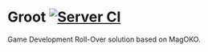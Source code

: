 # Groot [![Server CI](https://github.com/deepinthink/groot/actions/workflows/server-ci.yml/badge.svg)](https://github.com/deepinthink/groot/actions/workflows/server-ci.yml) 
Game Development Roll-Over solution based on MagOKO.
